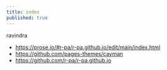 ```yaml
---
title: index
published: true
---
```


ravindra 

- https://prose.io/#r-pa/r-pa.github.io/edit/main/index.html
- https://github.com/pages-themes/cayman
- https://github.com/r-pa/r-pa.github.io
